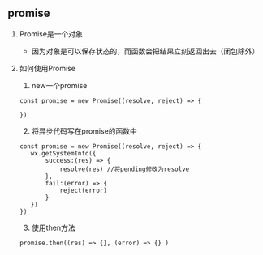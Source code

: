 ## promise
1. Promise是一个对象  
    - 因为对象是可以保存状态的，而函数会把结果立刻返回出去（闭包除外）
2. 如何使用Promise
    1. new一个promise
    ```
    const promise = new Promise((resolve, reject) => {

    })
    ```

    2. 将异步代码写在promise的函数中  
     ```
    const promise = new Promise((resolve, reject) => {
        wx.getSystemInfo({
            success:(res) => {
                resolve(res) //将pending修改为resolve
            },
            fail:(error) => {
                reject(error)
            }
        })
    })
    ```

    3. 使用then方法
    ```
    promise.then((res) => {}, (error) => {} )
    ```
